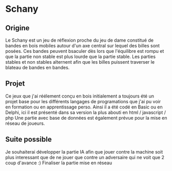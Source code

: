 # Schany

## Origine
Le Schany est un jeu de réflexion proche du jeu de dame constitué de bandes en bois mobiles autour d'un axe central sur lequel des billes sont posées.
Ces bandes peuvent bsaculer dès lors que l'équilibre est rompu et que la partie non stable est plus lourde que la partie stable.
Les parties stables et non stables alternent afin que les billes puissent traverser le blateau de bandes en bandes.

## Projet
Ce jeux que j'ai réélement conçu en bois initialement a toujours été un projet base pour les différents langages de programations que j'ai pu voir en formation ou en apprentissage perso.
Ainsi il a été codé en Basic ou en Delphi, ici il est présenté dans sa version la plus abouti en html / javascript / php
Une partie avec base de données est également prévue pour la mise en réseau de joueurs.

## Suite possible
Je souhaiterai développer la partie IA afin que jouer contre la machine soit plus interessant que de ne jouer que contre un adversaire qui ne voit que 2 coup d'avance :)
Finaliser la partie mise en réseau
